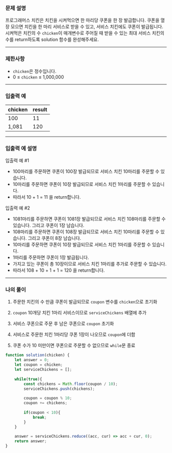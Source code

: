 ### **문제 설명**

프로그래머스 치킨은 치킨을 시켜먹으면 한 마리당 쿠폰을 한 장 발급합니다. 쿠폰을 열 장 모으면 치킨을 한 마리 서비스로 받을 수 있고, 서비스 치킨에도 쿠폰이 발급됩니다. 시켜먹은 치킨의 수 `chicken`이 매개변수로 주어질 때 받을 수 있는 최대 서비스 치킨의 수를 return하도록 solution 함수를 완성해주세요.

---

### 제한사항

- `chicken`은 정수입니다.
- 0 ≤ `chicken` ≤ 1,000,000

---

### 입출력 예

| chicken | result |
| --- | --- |
| 100 | 11 |
| 1,081 | 120 |

---

### 입출력 예 설명

입출력 예 #1

- 100마리를 주문하면 쿠폰이 100장 발급되므로 서비스 치킨 10마리를 주문할 수 있습니다.
- 10마리를 주문하면 쿠폰이 10장 발급되므로 서비스 치킨 1마리를 주문할 수 있습니다.
- 따라서 10 + 1 = 11 을 return합니다.

입출력 예 #2

- 1081마리를 주문하면 쿠폰이 1081장 발급되므로 서비스 치킨 108마리를 주문할 수 있습니다. 그리고 쿠폰이 1장 남습니다.
- 108마리를 주문하면 쿠폰이 108장 발급되므로 서비스 치킨 10마리를 주문할 수 있습니다. 그리고 쿠폰이 8장 남습니다.
- 10마리를 주문하면 쿠폰이 10장 발급되므로 서비스 치킨 1마리를 주문할 수 있습니다.
- 1마리를 주문하면 쿠폰이 1장 발급됩니다.
- 가지고 있는 쿠폰이 총 10장이므로 서비스 치킨 1마리를 추가로 주문할 수 있습니다.
- 따라서 108 + 10 + 1 + 1 = 120 을 return합니다.

---

### 나의 풀이

1. 주문한 치킨의 수 만큼 쿠폰이 발급되므로 `coupon` 변수를 `chicken`으로 초기화

2. `coupon` 10개당 치킨 1마리 서비스이므로 `serviceChickens` 배열에 추가 

3. 서비스 쿠폰으로 주문 후 남은 쿠폰으로 `coupon` 초기화

4. 서비스로 주문한 치킨 1마리당 쿠폰 1장이 나오므로 `coupon`에 더함

5. 쿠폰 수가 10 미만이면 쿠폰으로 주문할 수 없으므로 `while`문 종료

```javascript
function solution(chicken) {
    let answer = 0;
    let coupon = chicken;
    let serviceChickens = [];
    
    while(true){
        const chickens = Math.floor(coupon / 10);
        serviceChickens.push(chickens);
        
        coupon = coupon % 10;
        coupon += chickens;
        
        if(coupon < 10){
            break;
        }
    }
    
    answer = serviceChickens.reduce((acc, cur) => acc + cur, 0);
    return answer;
}
```